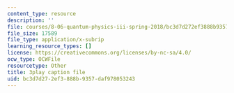 ```yaml
---
content_type: resource
description: ''
file: courses/8-06-quantum-physics-iii-spring-2018/bc3d7d272ef3888b9357daf978053243_R6RePgr4oBo.srt
file_size: 17589
file_type: application/x-subrip
learning_resource_types: []
license: https://creativecommons.org/licenses/by-nc-sa/4.0/
ocw_type: OCWFile
resourcetype: Other
title: 3play caption file
uid: bc3d7d27-2ef3-888b-9357-daf978053243
---
```

